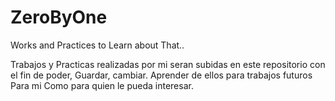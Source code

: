 # ZeroByOne
Works and Practices to Learn about That..


Trabajos y Practicas realizadas por mi seran subidas en este repositorio con el fin de poder, Guardar, cambiar. Aprender de ellos para trabajos futuros Para mi Como para quien le pueda interesar.
